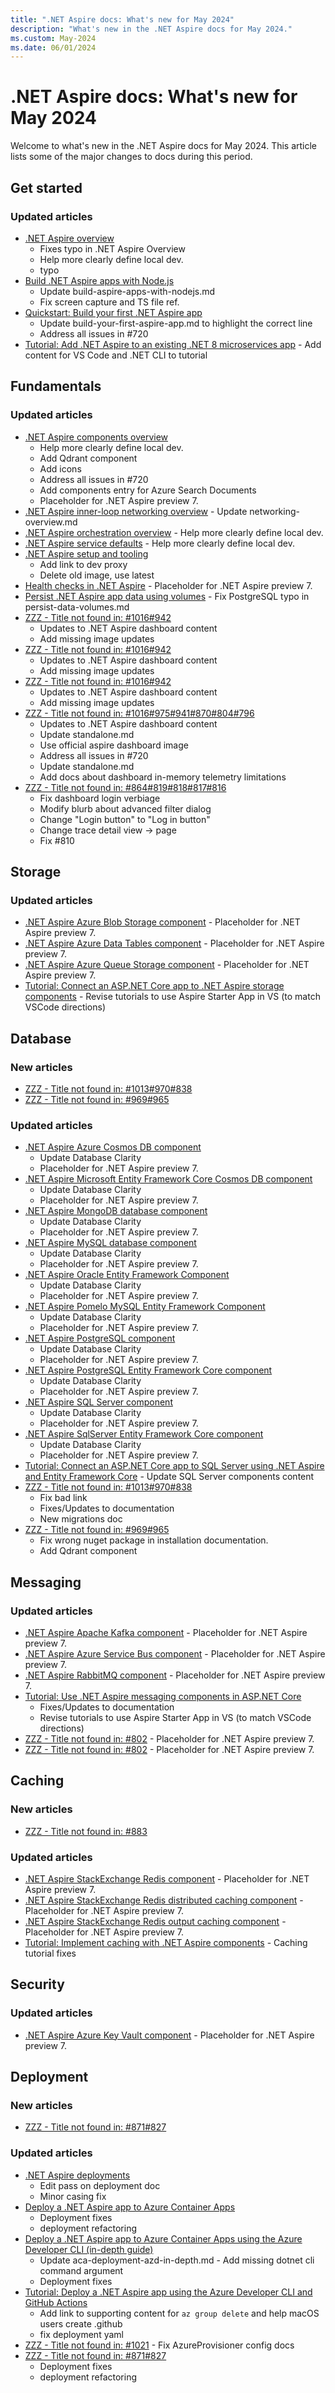 ```yaml
---
title: ".NET Aspire docs: What's new for May 2024"
description: "What's new in the .NET Aspire docs for May 2024."
ms.custom: May-2024
ms.date: 06/01/2024
---
```


# .NET Aspire docs: What's new for May 2024

Welcome to what's new in the .NET Aspire docs for May 2024. This article lists some of the major changes to docs during this period.

## Get started

### Updated articles

- [.NET Aspire overview](../get-started/aspire-overview.md)
  - Fixes typo in .NET Aspire Overview
  - Help more clearly define local dev.
  - typo
- [Build .NET Aspire apps with Node.js](../get-started/build-aspire-apps-with-nodejs.md)
  - Update build-aspire-apps-with-nodejs.md
  - Fix screen capture and TS file ref.
- [Quickstart: Build your first .NET Aspire app](../get-started/build-your-first-aspire-app.md)
  - Update build-your-first-aspire-app.md to highlight the correct line
  - Address all issues in #720
- [Tutorial: Add .NET Aspire to an existing .NET 8 microservices app](../get-started/add-aspire-existing-app.md) - Add content for VS Code and .NET CLI to tutorial

## Fundamentals

### Updated articles

- [.NET Aspire components overview](../fundamentals/components-overview.md)
  - Help more clearly define local dev.
  - Add Qdrant component
  - Add icons
  - Address all issues in #720
  - Add components entry for Azure Search Documents
  - Placeholder for .NET Aspire preview 7.
- [.NET Aspire inner-loop networking overview](../fundamentals/networking-overview.md) - Update networking-overview.md
- [.NET Aspire orchestration overview](../fundamentals/app-host-overview.md) - Help more clearly define local dev.
- [.NET Aspire service defaults](../fundamentals/service-defaults.md) - Help more clearly define local dev.
- [.NET Aspire setup and tooling](../fundamentals/setup-tooling.md)
  - Add link to dev proxy
  - Delete old image, use latest
- [Health checks in .NET Aspire](../fundamentals/health-checks.md) - Placeholder for .NET Aspire preview 7.
- [Persist .NET Aspire app data using volumes](../fundamentals/persist-data-volumes.md) - Fix PostgreSQL typo in persist-data-volumes.md
- [ZZZ - Title not found in: #1016#942](../fundamentals/dashboard/configuration.md)
  - Updates to .NET Aspire dashboard content
  - Add missing image updates
- [ZZZ - Title not found in: #1016#942](../fundamentals/dashboard/overview.md)
  - Updates to .NET Aspire dashboard content
  - Add missing image updates
- [ZZZ - Title not found in: #1016#942](../fundamentals/dashboard/security-considerations.md)
  - Updates to .NET Aspire dashboard content
  - Add missing image updates
- [ZZZ - Title not found in: #1016#975#941#870#804#796](../fundamentals/dashboard/standalone.md)
  - Updates to .NET Aspire dashboard content
  - Update standalone.md
  - Use official aspire dashboard image
  - Address all issues in #720
  - Update standalone.md
  - Add docs about dashboard in-memory telemetry limitations
- [ZZZ - Title not found in: #864#819#818#817#816](../fundamentals/dashboard/explore.md)
  - Fix dashboard login verbiage
  - Modify blurb about advanced filter dialog
  - Change "Login button" to "Log in button"
  - Change trace detail view -> page
  - Fix #810

## Storage

### Updated articles

- [.NET Aspire Azure Blob Storage component](../storage/azure-storage-blobs-component.md) - Placeholder for .NET Aspire preview 7.
- [.NET Aspire Azure Data Tables component](../storage/azure-storage-tables-component.md) - Placeholder for .NET Aspire preview 7.
- [.NET Aspire Azure Queue Storage component](../storage/azure-storage-queues-component.md) - Placeholder for .NET Aspire preview 7.
- [Tutorial: Connect an ASP.NET Core app to .NET Aspire storage components](../storage/azure-storage-components.md) - Revise tutorials to use Aspire Starter App in VS (to match VSCode directions)

## Database

### New articles

- [ZZZ - Title not found in: #1013#970#838](../database/ef-core-migrations.md)
- [ZZZ - Title not found in: #969#965](../database/qdrant-component.md)

### Updated articles

- [.NET Aspire Azure Cosmos DB component](../database/azure-cosmos-db-component.md)
  - Update Database Clarity
  - Placeholder for .NET Aspire preview 7.
- [.NET Aspire Microsoft Entity Framework Core Cosmos DB component](../database/azure-cosmos-db-entity-framework-component.md)
  - Update Database Clarity
  - Placeholder for .NET Aspire preview 7.
- [.NET Aspire MongoDB database component](../database/mongodb-component.md)
  - Update Database Clarity
  - Placeholder for .NET Aspire preview 7.
- [.NET Aspire MySQL database component](../database/mysql-component.md)
  - Update Database Clarity
  - Placeholder for .NET Aspire preview 7.
- [.NET Aspire Oracle Entity Framework Component](../database/oracle-entity-framework-component.md)
  - Update Database Clarity
  - Placeholder for .NET Aspire preview 7.
- [.NET Aspire Pomelo MySQL Entity Framework Component](../database/mysql-entity-framework-component.md)
  - Update Database Clarity
  - Placeholder for .NET Aspire preview 7.
- [.NET Aspire PostgreSQL component](../database/postgresql-component.md)
  - Update Database Clarity
  - Placeholder for .NET Aspire preview 7.
- [.NET Aspire PostgreSQL Entity Framework Core component](../database/postgresql-entity-framework-component.md)
  - Update Database Clarity
  - Placeholder for .NET Aspire preview 7.
- [.NET Aspire SQL Server component](../database/sql-server-component.md)
  - Update Database Clarity
  - Placeholder for .NET Aspire preview 7.
- [.NET Aspire SqlServer Entity Framework Core component](../database/sql-server-entity-framework-component.md)
  - Update Database Clarity
  - Placeholder for .NET Aspire preview 7.
- [Tutorial: Connect an ASP.NET Core app to SQL Server using .NET Aspire and Entity Framework Core](../database/sql-server-components.md) - Update SQL Server components content
- [ZZZ - Title not found in: #1013#970#838](../database/ef-core-migrations.md)
  - Fix bad link
  - Fixes/Updates to documentation
  - New migrations doc
- [ZZZ - Title not found in: #969#965](../database/qdrant-component.md)
  - Fix wrong nuget package in installation documentation.
  - Add Qdrant component

## Messaging

### Updated articles

- [.NET Aspire Apache Kafka component](../messaging/kafka-component.md) - Placeholder for .NET Aspire preview 7.
- [.NET Aspire Azure Service Bus component](../messaging/azure-service-bus-component.md) - Placeholder for .NET Aspire preview 7.
- [.NET Aspire RabbitMQ component](../messaging/rabbitmq-client-component.md) - Placeholder for .NET Aspire preview 7.
- [Tutorial: Use .NET Aspire messaging components in ASP.NET Core](../messaging/messaging-components.md)
  - Fixes/Updates to documentation
  - Revise tutorials to use Aspire Starter App in VS (to match VSCode directions)
- [ZZZ - Title not found in: #802](../messaging/azure-event-hubs-component.md) - Placeholder for .NET Aspire preview 7.
- [ZZZ - Title not found in: #802](../messaging/nats-component.md) - Placeholder for .NET Aspire preview 7.

## Caching

### New articles

- [ZZZ - Title not found in: #883](../caching/caching-components-deployment.md)

### Updated articles

- [.NET Aspire StackExchange Redis component](../caching/stackexchange-redis-component.md) - Placeholder for .NET Aspire preview 7.
- [.NET Aspire StackExchange Redis distributed caching component](../caching/stackexchange-redis-distributed-caching-component.md) - Placeholder for .NET Aspire preview 7.
- [.NET Aspire StackExchange Redis output caching component](../caching/stackexchange-redis-output-caching-component.md) - Placeholder for .NET Aspire preview 7.
- [Tutorial: Implement caching with .NET Aspire components](../caching/caching-components.md) - Caching tutorial fixes

## Security

### Updated articles

- [.NET Aspire Azure Key Vault component](../security/azure-security-key-vault-component.md) - Placeholder for .NET Aspire preview 7.

## Deployment

### New articles

- [ZZZ - Title not found in: #871#827](../deployment/azure/aca-deployment-visual-studio.md)

### Updated articles

- [.NET Aspire deployments](../deployment/overview.md)
  - Edit pass on deployment doc
  - Minor casing fix
- [Deploy a .NET Aspire app to Azure Container Apps](../deployment/azure/aca-deployment.md)
  - Deployment fixes
  - deployment refactoring
- [Deploy a .NET Aspire app to Azure Container Apps using the Azure Developer CLI (in-depth guide)](../deployment/azure/aca-deployment-azd-in-depth.md)
  - Update aca-deployment-azd-in-depth.md - Add missing dotnet cli command argument
  - Deployment fixes
- [Tutorial: Deploy a .NET Aspire app using the Azure Developer CLI and GitHub Actions](../deployment/azure/aca-deployment-github-actions.md)
  - Add link to supporting content for `az group delete` and help macOS users create .github
  - fix deployment yaml
- [ZZZ - Title not found in: #1021](../deployment/azure/local-provisioning.md) - Fix AzureProvisioner config docs
- [ZZZ - Title not found in: #871#827](../deployment/azure/aca-deployment-visual-studio.md)
  - Deployment fixes
  - deployment refactoring


